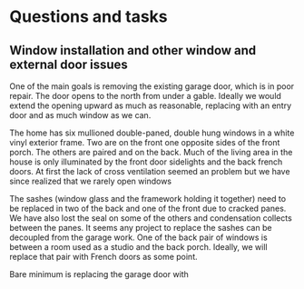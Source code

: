 # Questions and tasks

## Window installation and other window and external door issues

One of the main goals is removing the existing garage door, which is in poor repair. The door opens to the north from under a gable. Ideally we would extend the opening upward as much as reasonable, replacing with an entry door and as much window as we can.

The home has six mullioned double-paned, double hung windows in a white vinyl exterior frame. Two are on the front one opposite sides of the front porch. The others are paired and on the back. Much of the living area in the house is only illuminated by the front door sidelights and the back french doors.  At first the lack of cross ventilation seemed an problem but we have since realized that we rarely open windows

The sashes (window glass and the framework holding it together) need to be replaced in two of the back and one of the front due to cracked panes. We have also lost the seal on some of the others and condensation collects between the panes. It seems any project to replace the sashes can be decoupled from the garage work. One of the back pair of windows is between a room used as a studio and the back porch. Ideally, we will replace that pair with French doors as some point.
  
Bare minimum is replacing the garage door with

